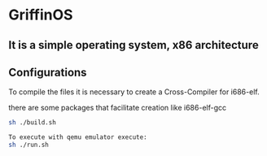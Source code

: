 # GriffinOS

## It is a simple operating system, x86 architecture

## Configurations

To compile the files it is necessary to create a Cross-Compiler
for i686-elf. <br>

there are some packages that facilitate creation like i686-elf-gcc <br>

```bash
sh ./build.sh
```

```bash
To execute with qemu emulator execute:
sh ./run.sh
```
